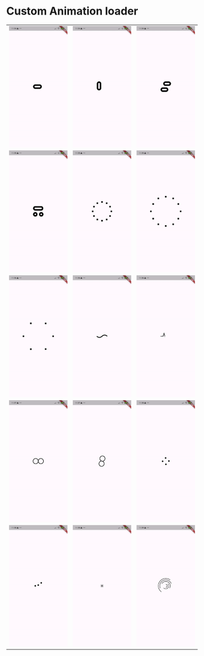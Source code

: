# Custom Animation loader


<table>
  <tr>
    <td><img src="/loader1.gif" alt="Loader 1" width="300"/></td>
    <td><img src="/loader2.gif" alt="Loader 2" width="300"/></td>
    <td><img src="/loader3.gif" alt="Loader 3" width="300"/></td>
  </tr>
  <tr>
    <td><img src="/loader4.gif" alt="Loader 4" width="300"/></td>
    <td><img src="/loader5.gif" alt="Loader 5" width="300"/></td>
    <td><img src="/loader6.gif" alt="Loader 6" width="300"/></td>
  </tr>
  <tr>
    <td><img src="/loader7.gif" alt="Loader 7" width="300"/></td>
    <td><img src="/loader8.gif" alt="Loader 8" width="300"/></td>
    <td><img src="/loader9.gif" alt="Loader 9" width="300"/></td>
  </tr>
  <tr>
    <td><img src="/loader10.gif" alt="Loader 10" width="300"/></td>
    <td><img src="/loader11.gif" alt="Loader 11" width="300"/></td>
    <td><img src="/loader12.gif" alt="Loader 12" width="300"/></td>
  </tr>
  <tr>
    <td><img src="/loader13.gif" alt="Loader 13" width="300"/></td>
    <td><img src="/loader14.gif" alt="Loader 14" width="300"/></td>
    <td><img src="/loader15.gif" alt="Loader 15" width="300"/></td>
  </tr>
</table>